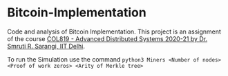 # Bitcoin-Implementation

Code and analysis of Bitcoin Implementation. This project is an assignment of the course [COL819 - Advanced Distributed Systems 2020-21 by Dr. Smruti R. Sarangi, IIT Delhi](https://www.cse.iitd.ac.in/~srsarangi/courses/2021/col_819_2021/index.html).

To run the Simulation use the command
```python3 Miners <Number of nodes> <Proof of work zeros> <Arity of Merkle tree> ```
